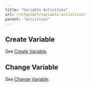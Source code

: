 ```yaml
---
title: "Variable Activities"
url: /refguide7/variable-activities/
parent: "activities"
---
```



## Create Variable

See [Create Variable](/refguide/create-variable/).

## Change Variable

See [Change Variable](/refguide/change-variable/).
